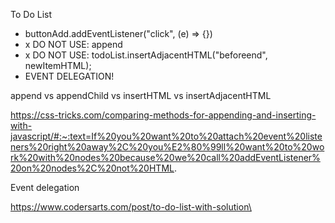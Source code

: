 To Do List
- buttonAdd.addEventListener("click", (e) => {})
- x DO NOT USE: append
- x DO NOT USE: todoList.insertAdjacentHTML("beforeend", newItemHTML);
- EVENT DELEGATION!  

append vs appendChild vs insertHTML vs insertAdjacentHTML  

https://css-tricks.com/comparing-methods-for-appending-and-inserting-with-javascript/#:~:text=If%20you%20want%20to%20attach%20event%20listeners%20right%20away%2C%20you%E2%80%99ll%20want%20to%20work%20with%20nodes%20because%20we%20call%20addEventListener%20on%20nodes%2C%20not%20HTML.  

Event delegation  

https://www.codersarts.com/post/to-do-list-with-solution\
